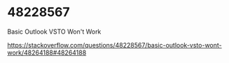# 48228567
Basic Outlook VSTO Won't Work

https://stackoverflow.com/questions/48228567/basic-outlook-vsto-wont-work/48264188#48264188

